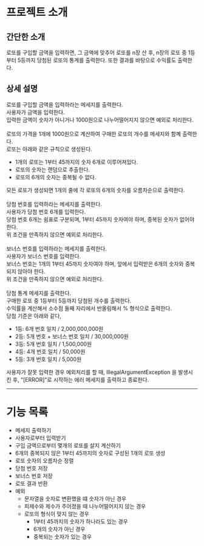 # 프로젝트 소개

## 간단한 소개
로또를 구입할 금액을 입력하면, 
그 금액에 맞추어 로또를 n장 산 후,
n장의 로또 중 1등부터 5등까지 당첨된 로또의 통계를 출력한다.
또한 결과를 바탕으로 수익률도 출력한다.

## 상세 설명

로또를 구입할 금액을 입력하라는 메세지를 출력한다.<br/>
사용자가 금액을 입력한다.<br/>
입력한 금액이 숫자가 아니거나 1000원으로 나누어떨어지지 않으면 예외로 처리한다.<br/><br/>
로또의 가격을 1개에 1000원으로 계산하여 구매한 로또의 개수를 메세지와 함꼐 출력한다.<br/>
로또는 아래와 같은 규칙으로 생성된다.<br/>
- 1개의 로또는 1부터 45까지의 숫자 6개로 이루어져있다.
- 로또의 숫자는 랜덤으로 추출한다.
- 로또의 6개의 숫자는 중복될 수 없다.

모든 로또가 생성되면 1개의 줄에 각 로또의 6개의 숫자를 오름차순으로 출력한다.<br/><br/>
당첨 번호를 입력하라는 메세지를 출력한다.<br/>
사용자가 당첨 번호 6개를 입력한다.<br/>
당첨 번호 6개는 쉼표로 구분되며, 1부터 45까지 숫자여야 하며, 중복된 숫자가 없어야 한다.<br/>
위 조건을 만족하지 않으면 예외로 처리한다.<br/><br/>
보너스 번호를 입력하라는 메세지를 출력한다.<br/>
사용자가 보너스 번호를 입력한다.<br/>
보너스 번호는 1개의 1부터 45까지 숫자여야 하며, 앞에서 입력받은 6개의 숫자와 중복되지 않아야 한다.<br/>
위 조건을 만족하지 않으면 예외로 처리한다.<br/><br/>
당첨 통계 메세지를 출력한다.<br/>
구매한 로또 중 1등부터 5등까지 당첨된 개수를 출력한다.<br/>
수익률을 계산해서 소수점 둘째 자리에서 반올림해서 % 형식으로 출력한다.<br/>
당첨 기준은 아래와 같다,<br/>
- 1등: 6개 번호 일치 / 2,000,000,000원 
- 2등: 5개 번호 + 보너스 번호 일치 / 30,000,000원
- 3등: 5개 번호 일치 / 1,500,000원
- 4등: 4개 번호 일치 / 50,000원
- 5등: 3개 번호 일치 / 5,000원

사용자가 잘못 입력한 경우 예외처리를 할 때, IllegalArgumentException 을 발생시킨 후, "[ERROR]"로 시작하는 에러 메세지를 출력하고 종료한다.<br/>

---

# 기능 목록
- 메세지 출력하기
- 사용자로부터 입력받기
- 구입 금액으로부터 몇개의 로또를 살지 계산하기
- 6개의 중복되지 않은 1부터 45까지의 숫자로 구성된 1개의 로또 생성
- 로또 숫자의 오름차순 정렬
- 당첨 번호 저장
- 보너스 번호 저장
- 로또 결과 반환
- 예외 
  - 문자열을 숫자로 변환했을 떄 숫자가 아닌 경우
  - 피제수와 제수가 주어졌을 때 나누어떨어지지 않는 경우
  - 로또의 형식이 맞지 않는 경우
    - 1부터 45까지의 숫자가 하나라도 있는 경우
    - 6개의 숫자가 아닌 경우
    - 중복되는 숫자가 있는 경우

  